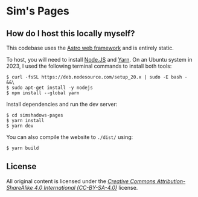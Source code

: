 # Sim's Pages


## How do I host this locally myself?

This codebase uses the [Astro web framework](https://astro.build/) and is entirely static.

To host, you will need to install [Node.JS](https://nodejs.org/) and [Yarn](https://yarnpkg.com/). On an Ubuntu system in 2023, I used the following terminal commands to install both tools:
```
$ curl -fsSL https://deb.nodesource.com/setup_20.x | sudo -E bash - &&\
$ sudo apt-get install -y nodejs
$ npm install --global yarn
```

Install dependencies and run the dev server:
```
$ cd simshadows-pages
$ yarn install
$ yarn dev
```

You can also compile the website to `./dist/` using:
```
$ yarn build
```


## License

All original content is licensed under the [*Creative Commons Attribution-ShareAlike 4.0 International (CC-BY-SA-4.0)*](https://creativecommons.org/licenses/by-sa/4.0/) license.

